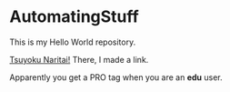 # AutomatingStuff
This is my Hello World repository.

[Tsuyoku Naritai!](https://www.lesswrong.com/posts/DoLQN5ryZ9XkZjq5h/tsuyoku-naritai-i-want-to-become-stronger) There, I made a link.


Apparently you get a PRO tag when you are an **edu** user. 
